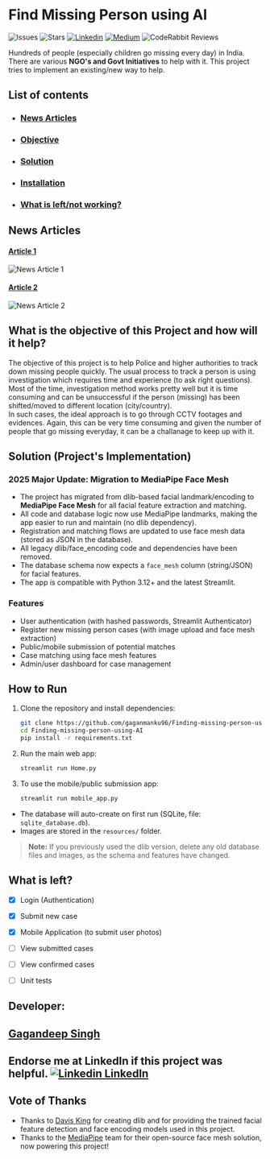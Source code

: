 # Find Missing Person using AI
![Issues](https://img.shields.io/github/issues/gaganmanku96/Finding-missing-person-using-AI) ![Stars](https://img.shields.io/github/stars/gaganmanku96/Finding-missing-person-using-AI?style=social)
[![Linkedin](https://img.shields.io/badge/LinkedIn-0077B6?style=for-the-badge&logo=linkedin&logoColor=white)](https://www.linkedin.com/in/gaganmanku96/)
[![Medium](https://img.shields.io/badge/Medium-12100F?style=for-the-badge&logo=medium&logoColor=white)](https://medium.com/@gaganmanku96)
![CodeRabbit Reviews](https://img.shields.io/coderabbit/prs/github/gaganmanku96/Finding-missing-person-using-AI?utm_source=oss&utm_medium=github&utm_campaign=gaganmanku96%2FFinding-missing-person-using-AI&labelColor=171717&color=FF570A&link=https%3A%2F%2Fcoderabbit.ai&label=CodeRabbit+Reviews)


Hundreds of people (especially children go missing every day) in India. There are various <b>NGO's and Govt Initiatives</b> to help with it. This project tries to implement an  existing/new way to help.

## List of contents
- ### [News Articles](#news-articles)
- ### [Objective](#what-is-the-objective-of-this-project-and-how-will-it-help)
- ### [Solution](#solution-projects-implementation)
- ### [Installation](#how-to-run)
- ### [What is left/not working?](#what-is-left)

## News Articles
#### [Article 1](https://www.thehindu.com/society/indias-missing-children-what-the-whatsapp-rumours-dont-tell-you/article24641527.ece)
![News Article 1](resources/news_1.PNG)
#### [Article 2](https://www.deccanchronicle.com/nation/current-affairs/250518/indias-children-174-go-missing-every-day-half-untraced.html)
![News Article 2](resources/news_2.PNG)


## What is the objective of this Project and how will it help?
The objective of this project is to help Police and higher authorities to track down missing people quickly. The usual process to track a person is using investigation which requires time and experience (to ask right questions). Most of the time, investigation method works pretty well but it is time consuming and can be unsuccessful if the person (missing) has been shifted/moved to different location (city/country).<br>
In such cases, the ideal approach is to go through CCTV footages and evidences. Again, this can be very time consuming and given the number of people that go missing everyday, it can be a challanage to keep up with it.<br>

## Solution (Project's Implementation)

### 2025 Major Update: Migration to MediaPipe Face Mesh
- The project has migrated from dlib-based facial landmark/encoding to **MediaPipe Face Mesh** for all facial feature extraction and matching.
- All code and database logic now use MediaPipe landmarks, making the app easier to run and maintain (no dlib dependency).
- Registration and matching flows are updated to use face mesh data (stored as JSON in the database).
- All legacy dlib/face_encoding code and dependencies have been removed.
- The database schema now expects a `face_mesh` column (string/JSON) for facial features.
- The app is compatible with Python 3.12+ and the latest Streamlit.

### Features
- User authentication (with hashed passwords, Streamlit Authenticator)
- Register new missing person cases (with image upload and face mesh extraction)
- Public/mobile submission of potential matches
- Case matching using face mesh features
- Admin/user dashboard for case management


## How to Run

1. Clone the repository and install dependencies:
   ```bash
   git clone https://github.com/gaganmanku96/Finding-missing-person-using-AI.git
   cd Finding-missing-person-using-AI
   pip install -r requirements.txt
   ```
2. Run the main web app:
   ```bash
   streamlit run Home.py
   ```
3. To use the mobile/public submission app:
   ```bash
   streamlit run mobile_app.py
   ```

- The database will auto-create on first run (SQLite, file: `sqlite_database.db`).
- Images are stored in the `resources/` folder.

> **Note:** If you previously used the dlib version, delete any old database files and images, as the schema and features have changed.

## What is left?
 - [x] Login (Authentication)
 - [x] Submit new case
 - [x] Mobile Application (to submit user photos)
 - [ ] View submitted cases
 - [ ] View confirmed cases
 - [ ] Unit tests
 

## Developer:
## <a href="https://www.linkedin.com/in/gaganmanku96/">Gagandeep Singh</a>
## Endorse me at LinkedIn if this project was helpful. [![Linkedin](https://i.stack.imgur.com/gVE0j.png) LinkedIn](https://www.linkedin.com/in/gaganmanku96/)


## Vote of Thanks
- Thanks to [Davis King](https://github.com/davisking) for creating dlib and for providing the trained facial feature
  detection and face encoding models used in this project.
- Thanks to the [MediaPipe](https://mediapipe.dev/) team for their open-source face mesh solution, now powering this project!
